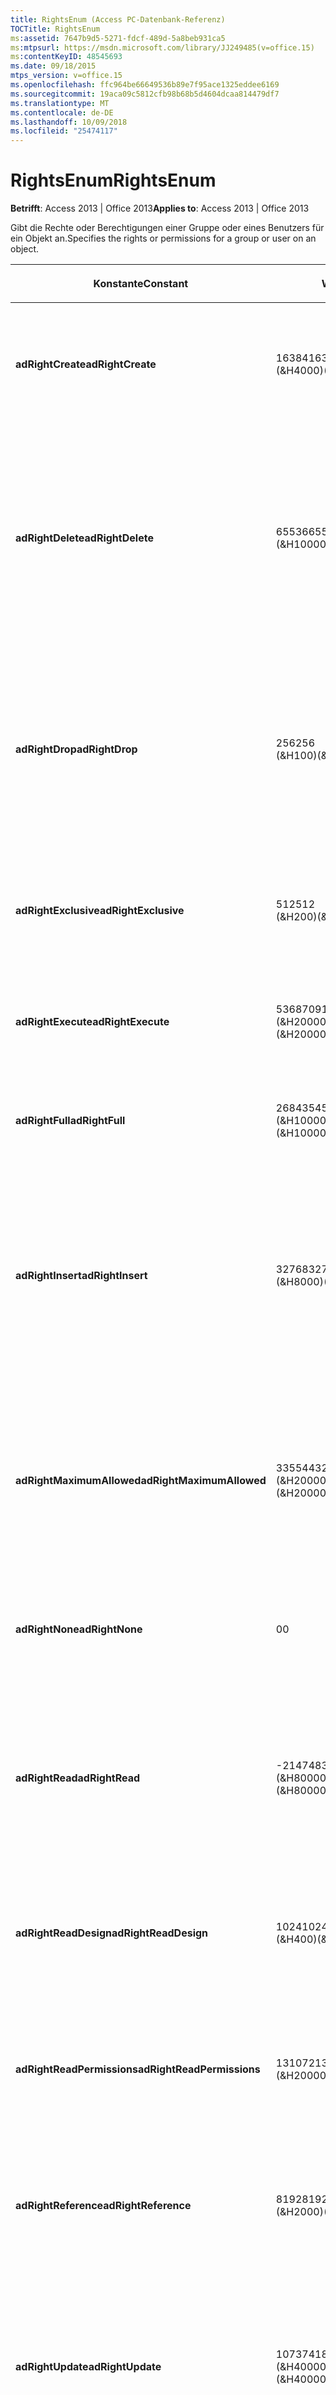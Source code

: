 ```yaml
---
title: RightsEnum (Access PC-Datenbank-Referenz)
TOCTitle: RightsEnum
ms:assetid: 7647b9d5-5271-fdcf-489d-5a8beb931ca5
ms:mtpsurl: https://msdn.microsoft.com/library/JJ249485(v=office.15)
ms:contentKeyID: 48545693
ms.date: 09/18/2015
mtps_version: v=office.15
ms.openlocfilehash: ffc964be66649536b89e7f95ace1325eddee6169
ms.sourcegitcommit: 19aca09c5812cfb98b68b5d4604dcaa814479df7
ms.translationtype: MT
ms.contentlocale: de-DE
ms.lasthandoff: 10/09/2018
ms.locfileid: "25474117"
---
```

# <a name="rightsenum"></a><span data-ttu-id="5ad24-102">RightsEnum</span><span class="sxs-lookup"><span data-stu-id="5ad24-102">RightsEnum</span></span>


<span data-ttu-id="5ad24-103">**Betrifft**: Access 2013 | Office 2013</span><span class="sxs-lookup"><span data-stu-id="5ad24-103">**Applies to**: Access 2013 | Office 2013</span></span>

<span data-ttu-id="5ad24-104">Gibt die Rechte oder Berechtigungen einer Gruppe oder eines Benutzers für ein Objekt an.</span><span class="sxs-lookup"><span data-stu-id="5ad24-104">Specifies the rights or permissions for a group or user on an object.</span></span>

<table>
<colgroup>
<col style="width: 33%" />
<col style="width: 33%" />
<col style="width: 33%" />
</colgroup>
<thead>
<tr class="header">
<th><p><span data-ttu-id="5ad24-105">Konstante</span><span class="sxs-lookup"><span data-stu-id="5ad24-105">Constant</span></span></p></th>
<th><p><span data-ttu-id="5ad24-106">Wert</span><span class="sxs-lookup"><span data-stu-id="5ad24-106">Value</span></span></p></th>
<th><p><span data-ttu-id="5ad24-107">Beschreibung</span><span class="sxs-lookup"><span data-stu-id="5ad24-107">Description</span></span></p></th>
</tr>
</thead>
<tbody>
<tr class="odd">
<td><p><span data-ttu-id="5ad24-108"><strong>adRightCreate</strong></span><span class="sxs-lookup"><span data-stu-id="5ad24-108"><strong>adRightCreate</strong></span></span></p></td>
<td><p><span data-ttu-id="5ad24-109">16384</span><span class="sxs-lookup"><span data-stu-id="5ad24-109">16384</span></span><br />
<span data-ttu-id="5ad24-110">(&amp;H4000)</span><span class="sxs-lookup"><span data-stu-id="5ad24-110">(&amp;H4000)</span></span></p></td>
<td><p><span data-ttu-id="5ad24-111">Der Benutzer oder die Gruppe verfügt über die Berechtigung, neue Objekte dieses 'Typs zu erstellen.</span><span class="sxs-lookup"><span data-stu-id="5ad24-111">The user or group has permission to create new objects of this type.</span></span></p></td>
</tr>
<tr class="even">
<td><p><span data-ttu-id="5ad24-112"><strong>adRightDelete</strong></span><span class="sxs-lookup"><span data-stu-id="5ad24-112"><strong>adRightDelete</strong></span></span></p></td>
<td><p><span data-ttu-id="5ad24-113">65536</span><span class="sxs-lookup"><span data-stu-id="5ad24-113">65536</span></span><br />
<span data-ttu-id="5ad24-114">(&amp;H10000)</span><span class="sxs-lookup"><span data-stu-id="5ad24-114">(&amp;H10000)</span></span></p></td>
<td><p><span data-ttu-id="5ad24-p101">Der Benutzer oder die Gruppe verfügt über die Berechtigung, Daten aus einem Objekt zu löschen. Für Objekte wie <strong>Tables</strong> verfügt der Benutzer über die Berechtigung, Datenwerte aus Datensätzen zu löschen.</span><span class="sxs-lookup"><span data-stu-id="5ad24-p101">The user or group has permission to delete data from an object. For objects such as <strong>Tables</strong>, the user has permission to delete data values from records.</span></span></p></td>
</tr>
<tr class="odd">
<td><p><span data-ttu-id="5ad24-117"><strong>adRightDrop</strong></span><span class="sxs-lookup"><span data-stu-id="5ad24-117"><strong>adRightDrop</strong></span></span></p></td>
<td><p><span data-ttu-id="5ad24-118">256</span><span class="sxs-lookup"><span data-stu-id="5ad24-118">256</span></span><br />
<span data-ttu-id="5ad24-119">(&amp;H100)</span><span class="sxs-lookup"><span data-stu-id="5ad24-119">(&amp;H100)</span></span></p></td>
<td><p><span data-ttu-id="5ad24-p102">Der Benutzer oder die Gruppe verfügt über die Berechtigung, Objekte aus dem Katalog zu entfernen. Beispielsweise kann <strong>Tables</strong> durch einen DROP TABLE SQL-Befehl gelöscht werden.</span><span class="sxs-lookup"><span data-stu-id="5ad24-p102">The user or group has permission to remove objects from the catalog. For example, <strong>Tables</strong> can be deleted by a DROP TABLE SQL command.</span></span></p></td>
</tr>
<tr class="even">
<td><p><span data-ttu-id="5ad24-122"><strong>adRightExclusive</strong></span><span class="sxs-lookup"><span data-stu-id="5ad24-122"><strong>adRightExclusive</strong></span></span></p></td>
<td><p><span data-ttu-id="5ad24-123">512</span><span class="sxs-lookup"><span data-stu-id="5ad24-123">512</span></span><br />
<span data-ttu-id="5ad24-124">(&amp;H200)</span><span class="sxs-lookup"><span data-stu-id="5ad24-124">(&amp;H200)</span></span></p></td>
<td><p><span data-ttu-id="5ad24-125">Der Benutzer oder die Gruppe verfügen über die Berechtigung, exklusiv auf das Objekt zuzugreifen.</span><span class="sxs-lookup"><span data-stu-id="5ad24-125">The user or group has permission to access the object exclusively.</span></span></p></td>
</tr>
<tr class="odd">
<td><p><span data-ttu-id="5ad24-126"><strong>adRightExecute</strong></span><span class="sxs-lookup"><span data-stu-id="5ad24-126"><strong>adRightExecute</strong></span></span></p></td>
<td><p><span data-ttu-id="5ad24-127">536870912</span><span class="sxs-lookup"><span data-stu-id="5ad24-127">536870912</span></span><br />
<span data-ttu-id="5ad24-128">(&amp;H20000000)</span><span class="sxs-lookup"><span data-stu-id="5ad24-128">(&amp;H20000000)</span></span></p></td>
<td><p><span data-ttu-id="5ad24-129">Der Benutzer oder die Gruppe verfügt über die Berechtigung, das Objekt auszuführen.</span><span class="sxs-lookup"><span data-stu-id="5ad24-129">The user or group has permission to execute the object.</span></span></p></td>
</tr>
<tr class="even">
<td><p><span data-ttu-id="5ad24-130"><strong>adRightFull</strong></span><span class="sxs-lookup"><span data-stu-id="5ad24-130"><strong>adRightFull</strong></span></span></p></td>
<td><p><span data-ttu-id="5ad24-131">268435456</span><span class="sxs-lookup"><span data-stu-id="5ad24-131">268435456</span></span><br />
<span data-ttu-id="5ad24-132">(&amp;H10000000)</span><span class="sxs-lookup"><span data-stu-id="5ad24-132">(&amp;H10000000)</span></span></p></td>
<td><p><span data-ttu-id="5ad24-133">Der Benutzer oder die Gruppe verfügt über alle Berechtigungen für das Objekt.</span><span class="sxs-lookup"><span data-stu-id="5ad24-133">The user or group has all permissions on the object.</span></span></p></td>
</tr>
<tr class="odd">
<td><p><span data-ttu-id="5ad24-134"><strong>adRightInsert</strong></span><span class="sxs-lookup"><span data-stu-id="5ad24-134"><strong>adRightInsert</strong></span></span></p></td>
<td><p><span data-ttu-id="5ad24-135">32768</span><span class="sxs-lookup"><span data-stu-id="5ad24-135">32768</span></span><br />
<span data-ttu-id="5ad24-136">(&amp;H8000)</span><span class="sxs-lookup"><span data-stu-id="5ad24-136">(&amp;H8000)</span></span></p></td>
<td><p><span data-ttu-id="5ad24-p103">Der Benutzer oder die Gruppe verfügt über die Berechtigung, das Objekt einzufügen. Für Objekte wie <strong>Tables</strong> verfügt der Benutzer über die Berechtigung, Daten in die Tabelle einzufügen.</span><span class="sxs-lookup"><span data-stu-id="5ad24-p103">The user or group has permission to insert the object. For objects such as <strong>Tables</strong>, the user has permission to insert data into the table.</span></span></p></td>
</tr>
<tr class="even">
<td><p><span data-ttu-id="5ad24-139"><strong>adRightMaximumAllowed</strong></span><span class="sxs-lookup"><span data-stu-id="5ad24-139"><strong>adRightMaximumAllowed</strong></span></span></p></td>
<td><p><span data-ttu-id="5ad24-140">33554432 (&amp;H2000000)</span><span class="sxs-lookup"><span data-stu-id="5ad24-140">33554432 (&amp;H2000000)</span></span></p></td>
<td><p><span data-ttu-id="5ad24-p104">Der Benutzer oder die Gruppe verfügt über die durch den Anbieter maximal zulässige Anzahl von Berechtigungen. Spezifische Berechtigungen sind anbieterabhängig.</span><span class="sxs-lookup"><span data-stu-id="5ad24-p104">The user or group has the maximum number of permissions allowed by the provider. Specific permissions are provider-dependent.</span></span></p></td>
</tr>
<tr class="odd">
<td><p><span data-ttu-id="5ad24-143"><strong>adRightNone</strong></span><span class="sxs-lookup"><span data-stu-id="5ad24-143"><strong>adRightNone</strong></span></span></p></td>
<td><p><span data-ttu-id="5ad24-144">0</span><span class="sxs-lookup"><span data-stu-id="5ad24-144">0</span></span></p></td>
<td><p><span data-ttu-id="5ad24-145">Der Benutzer oder die Gruppe verfügt über keine Berechtigungen für das Objekt.</span><span class="sxs-lookup"><span data-stu-id="5ad24-145">The user or group has no permissions for the object.</span></span></p></td>
</tr>
<tr class="even">
<td><p><span data-ttu-id="5ad24-146"><strong>adRightRead</strong></span><span class="sxs-lookup"><span data-stu-id="5ad24-146"><strong>adRightRead</strong></span></span></p></td>
<td><p><span data-ttu-id="5ad24-147">-2147483648</span><span class="sxs-lookup"><span data-stu-id="5ad24-147">-2147483648</span></span><br />
<span data-ttu-id="5ad24-148">(&amp;H80000000)</span><span class="sxs-lookup"><span data-stu-id="5ad24-148">(&amp;H80000000)</span></span></p></td>
<td><p><span data-ttu-id="5ad24-p105">Der Benutzer oder die Gruppe verfügt über eine Leseberechtigung für das Objekt. Für Objekte wie <a href="table-object-adox.md">Tables</a> verfügt der Benutzer über die Berechtigung, Daten in der Tabelle zu lesen.</span><span class="sxs-lookup"><span data-stu-id="5ad24-p105">The user or group has permission to read the object. For objects such as <a href="table-object-adox.md">Tables</a>, the user has permission to read the data in the table.</span></span></p></td>
</tr>
<tr class="odd">
<td><p><span data-ttu-id="5ad24-151"><strong>adRightReadDesign</strong></span><span class="sxs-lookup"><span data-stu-id="5ad24-151"><strong>adRightReadDesign</strong></span></span></p></td>
<td><p><span data-ttu-id="5ad24-152">1024</span><span class="sxs-lookup"><span data-stu-id="5ad24-152">1024</span></span><br />
<span data-ttu-id="5ad24-153">(&amp;H400)</span><span class="sxs-lookup"><span data-stu-id="5ad24-153">(&amp;H400)</span></span></p></td>
<td><p><span data-ttu-id="5ad24-154">Der Benutzer oder die Gruppe verfügt über die Berechtigung, den Entwurf für das Objekt zu lesen.</span><span class="sxs-lookup"><span data-stu-id="5ad24-154">The user or group has permission to read the design for the object.</span></span></p></td>
</tr>
<tr class="even">
<td><p><span data-ttu-id="5ad24-155"><strong>adRightReadPermissions</strong></span><span class="sxs-lookup"><span data-stu-id="5ad24-155"><strong>adRightReadPermissions</strong></span></span></p></td>
<td><p><span data-ttu-id="5ad24-156">131072</span><span class="sxs-lookup"><span data-stu-id="5ad24-156">131072</span></span><br />
<span data-ttu-id="5ad24-157">(&amp;H20000)</span><span class="sxs-lookup"><span data-stu-id="5ad24-157">(&amp;H20000)</span></span></p></td>
<td><p><span data-ttu-id="5ad24-158">Der Benutzer oder die Gruppe kann die spezifischen Berechtigungen für ein Objekt im Katalog anzeigen, aber nicht ändern.</span><span class="sxs-lookup"><span data-stu-id="5ad24-158">The user or group can view, but not change, the specific permissions for an object in the catalog.</span></span></p></td>
</tr>
<tr class="odd">
<td><p><span data-ttu-id="5ad24-159"><strong>adRightReference</strong></span><span class="sxs-lookup"><span data-stu-id="5ad24-159"><strong>adRightReference</strong></span></span></p></td>
<td><p><span data-ttu-id="5ad24-160">8192</span><span class="sxs-lookup"><span data-stu-id="5ad24-160">8192</span></span><br />
<span data-ttu-id="5ad24-161">(&amp;H2000)</span><span class="sxs-lookup"><span data-stu-id="5ad24-161">(&amp;H2000)</span></span></p></td>
<td><p><span data-ttu-id="5ad24-162">Der Benutzer oder die Gruppe verfügt über die Berechtigung, auf das Objekt zu verweisen.</span><span class="sxs-lookup"><span data-stu-id="5ad24-162">The user or group has permission to reference the object.</span></span></p></td>
</tr>
<tr class="even">
<td><p><span data-ttu-id="5ad24-163"><strong>adRightUpdate</strong></span><span class="sxs-lookup"><span data-stu-id="5ad24-163"><strong>adRightUpdate</strong></span></span></p></td>
<td><p><span data-ttu-id="5ad24-164">1073741824</span><span class="sxs-lookup"><span data-stu-id="5ad24-164">1073741824</span></span><br />
<span data-ttu-id="5ad24-165">(&amp;H40000000)</span><span class="sxs-lookup"><span data-stu-id="5ad24-165">(&amp;H40000000)</span></span></p></td>
<td><p><span data-ttu-id="5ad24-p106">Der Benutzer oder die Gruppe verfügt über die Berechtigung, das Objekt zu aktualisieren. Für Objekte wie <strong>Tables</strong> verfügt der Benutzer über die Berechtigung, die Daten in der Tabelle zu aktualisieren.</span><span class="sxs-lookup"><span data-stu-id="5ad24-p106">The user or group has permission to update the object. For objects such as <strong>Tables</strong>, the user has permission to update the data in the table.</span></span></p></td>
</tr>
<tr class="odd">
<td><p><span data-ttu-id="5ad24-168"><strong>adRightWithGrant</strong></span><span class="sxs-lookup"><span data-stu-id="5ad24-168"><strong>adRightWithGrant</strong></span></span></p></td>
<td><p><span data-ttu-id="5ad24-169">4096</span><span class="sxs-lookup"><span data-stu-id="5ad24-169">4096</span></span><br />
<span data-ttu-id="5ad24-170">(&amp;H1000)</span><span class="sxs-lookup"><span data-stu-id="5ad24-170">(&amp;H1000)</span></span></p></td>
<td><p><span data-ttu-id="5ad24-171">Der Benutzer oder die Gruppe verfügt über die Berechtigung, Berechtigungen für das Objekt zu erteilen.</span><span class="sxs-lookup"><span data-stu-id="5ad24-171">The user or group has permission to grant permissions on the object.</span></span></p></td>
</tr>
<tr class="even">
<td><p><span data-ttu-id="5ad24-172"><strong>adRightWriteDesign</strong></span><span class="sxs-lookup"><span data-stu-id="5ad24-172"><strong>adRightWriteDesign</strong></span></span></p></td>
<td><p><span data-ttu-id="5ad24-173">2048</span><span class="sxs-lookup"><span data-stu-id="5ad24-173">2048</span></span><br />
<span data-ttu-id="5ad24-174">(&amp;H800)</span><span class="sxs-lookup"><span data-stu-id="5ad24-174">(&amp;H800)</span></span></p></td>
<td><p><span data-ttu-id="5ad24-175">Der Benutzer oder die Gruppe verfügt über die Berechtigung, den Entwurf des Objekts zu bearbeiten.</span><span class="sxs-lookup"><span data-stu-id="5ad24-175">The user or group has permission to modify the design for the object.</span></span></p></td>
</tr>
<tr class="odd">
<td><p><span data-ttu-id="5ad24-176"><strong>adRightWriteOwner</strong></span><span class="sxs-lookup"><span data-stu-id="5ad24-176"><strong>adRightWriteOwner</strong></span></span></p></td>
<td><p><span data-ttu-id="5ad24-177">524288</span><span class="sxs-lookup"><span data-stu-id="5ad24-177">524288</span></span><br />
<span data-ttu-id="5ad24-178">(&amp;H80000)</span><span class="sxs-lookup"><span data-stu-id="5ad24-178">(&amp;H80000)</span></span></p></td>
<td><p><span data-ttu-id="5ad24-179">Der Benutzer oder die Gruppe verfügt über die Berechtigung, den Besitzer des Objekts zu ändern.</span><span class="sxs-lookup"><span data-stu-id="5ad24-179">The user or group has permission to modify the owner of the object.</span></span></p></td>
</tr>
<tr class="even">
<td><p><span data-ttu-id="5ad24-180"><strong>adRightWritePermissions</strong></span><span class="sxs-lookup"><span data-stu-id="5ad24-180"><strong>adRightWritePermissions</strong></span></span></p></td>
<td><p><span data-ttu-id="5ad24-181">262144</span><span class="sxs-lookup"><span data-stu-id="5ad24-181">262144</span></span><br />
<span data-ttu-id="5ad24-182">(&amp;H40000)</span><span class="sxs-lookup"><span data-stu-id="5ad24-182">(&amp;H40000)</span></span></p></td>
<td><p><span data-ttu-id="5ad24-183">Der Benutzer oder die Gruppe kann die spezifischen Berechtigungen für ein Objekt im Katalog bearbeiten.</span><span class="sxs-lookup"><span data-stu-id="5ad24-183">The user or group can modify the specific permissions for an object in the catalog.</span></span></p></td>
</tr>
</tbody>
</table>


